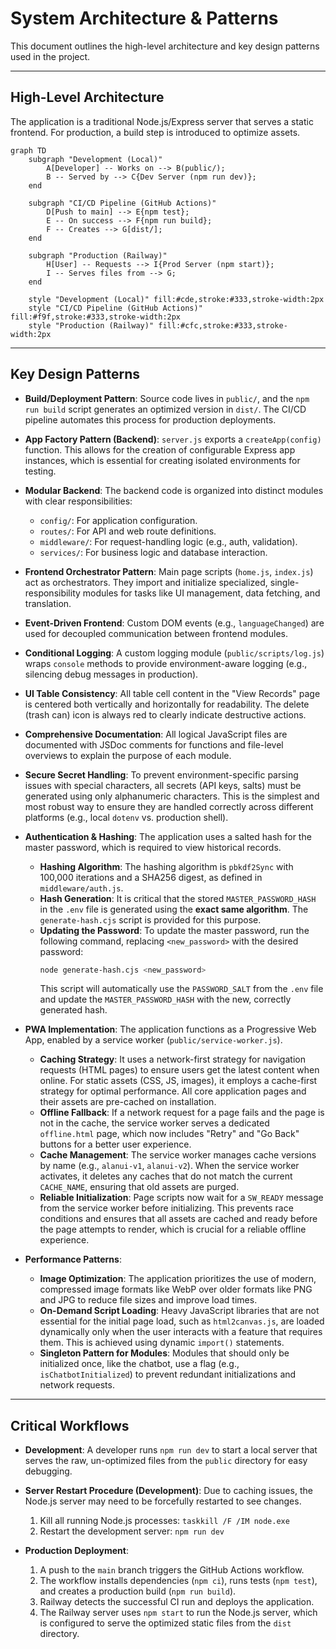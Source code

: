 <!-- Alan UI - systemPatterns.md | 22nd June 2025, WJW -->

# System Architecture & Patterns

This document outlines the high-level architecture and key design patterns used in the project.

---

## High-Level Architecture

The application is a traditional Node.js/Express server that serves a static frontend. For production, a build step is introduced to optimize assets.

```mermaid
graph TD
    subgraph "Development (Local)"
        A[Developer] -- Works on --> B(public/);
        B -- Served by --> C{Dev Server (npm run dev)};
    end

    subgraph "CI/CD Pipeline (GitHub Actions)"
        D[Push to main] --> E{npm test};
        E -- On success --> F{npm run build};
        F -- Creates --> G[dist/];
    end

    subgraph "Production (Railway)"
        H[User] -- Requests --> I{Prod Server (npm start)};
        I -- Serves files from --> G;
    end

    style "Development (Local)" fill:#cde,stroke:#333,stroke-width:2px
    style "CI/CD Pipeline (GitHub Actions)" fill:#f9f,stroke:#333,stroke-width:2px
    style "Production (Railway)" fill:#cfc,stroke:#333,stroke-width:2px
```

---

## Key Design Patterns

-   **Build/Deployment Pattern**: Source code lives in `public/`, and the `npm run build` script generates an optimized version in `dist/`. The CI/CD pipeline automates this process for production deployments.

-   **App Factory Pattern (Backend)**: `server.js` exports a `createApp(config)` function. This allows for the creation of configurable Express app instances, which is essential for creating isolated environments for testing.

-   **Modular Backend**: The backend code is organized into distinct modules with clear responsibilities:
    -   `config/`: For application configuration.
    -   `routes/`: For API and web route definitions.
    -   `middleware/`: For request-handling logic (e.g., auth, validation).
    -   `services/`: For business logic and database interaction.

-   **Frontend Orchestrator Pattern**: Main page scripts (`home.js`, `index.js`) act as orchestrators. They import and initialize specialized, single-responsibility modules for tasks like UI management, data fetching, and translation.

-   **Event-Driven Frontend**: Custom DOM events (e.g., `languageChanged`) are used for decoupled communication between frontend modules.

-   **Conditional Logging**: A custom logging module (`public/scripts/log.js`) wraps `console` methods to provide environment-aware logging (e.g., silencing debug messages in production).

-   **UI Table Consistency**: All table cell content in the "View Records" page is centered both vertically and horizontally for readability. The delete (trash can) icon is always red to clearly indicate destructive actions.
-   **Comprehensive Documentation**: All logical JavaScript files are documented with JSDoc comments for functions and file-level overviews to explain the purpose of each module.

-   **Secure Secret Handling**: To prevent environment-specific parsing issues with special characters, all secrets (API keys, salts) must be generated using only alphanumeric characters. This is the simplest and most robust way to ensure they are handled correctly across different platforms (e.g., local `dotenv` vs. production shell).

-   **Authentication & Hashing**: The application uses a salted hash for the master password, which is required to view historical records.
    -   **Hashing Algorithm**: The hashing algorithm is `pbkdf2Sync` with 100,000 iterations and a SHA256 digest, as defined in `middleware/auth.js`.
    -   **Hash Generation**: It is critical that the stored `MASTER_PASSWORD_HASH` in the `.env` file is generated using the **exact same algorithm**. The `generate-hash.cjs` script is provided for this purpose.
    -   **Updating the Password**: To update the master password, run the following command, replacing `<new_password>` with the desired password:
        ```bash
        node generate-hash.cjs <new_password>
        ```
        This script will automatically use the `PASSWORD_SALT` from the `.env` file and update the `MASTER_PASSWORD_HASH` with the new, correctly generated hash.

-   **PWA Implementation**: The application functions as a Progressive Web App, enabled by a service worker (`public/service-worker.js`).
    -   **Caching Strategy**: It uses a network-first strategy for navigation requests (HTML pages) to ensure users get the latest content when online. For static assets (CSS, JS, images), it employs a cache-first strategy for optimal performance. All core application pages and their assets are pre-cached on installation.
    -   **Offline Fallback**: If a network request for a page fails and the page is not in the cache, the service worker serves a dedicated `offline.html` page, which now includes "Retry" and "Go Back" buttons for a better user experience.
    -   **Cache Management**: The service worker manages cache versions by name (e.g., `alanui-v1`, `alanui-v2`). When the service worker activates, it deletes any caches that do not match the current `CACHE_NAME`, ensuring that old assets are purged.
    -   **Reliable Initialization**: Page scripts now wait for a `SW_READY` message from the service worker before initializing. This prevents race conditions and ensures that all assets are cached and ready before the page attempts to render, which is crucial for a reliable offline experience.

-   **Performance Patterns**:
    -   **Image Optimization**: The application prioritizes the use of modern, compressed image formats like WebP over older formats like PNG and JPG to reduce file sizes and improve load times.
    -   **On-Demand Script Loading**: Heavy JavaScript libraries that are not essential for the initial page load, such as `html2canvas.js`, are loaded dynamically only when the user interacts with a feature that requires them. This is achieved using dynamic `import()` statements.
    -   **Singleton Pattern for Modules**: Modules that should only be initialized once, like the chatbot, use a flag (e.g., `isChatbotInitialized`) to prevent redundant initializations and network requests.

---

## Critical Workflows

-   **Development**: A developer runs `npm run dev` to start a local server that serves the raw, un-optimized files from the `public` directory for easy debugging.

-   **Server Restart Procedure (Development)**: Due to caching issues, the Node.js server may need to be forcefully restarted to see changes.
    1.  Kill all running Node.js processes: `taskkill /F /IM node.exe`
    2.  Restart the development server: `npm run dev`

-   **Production Deployment**:
    1.  A push to the `main` branch triggers the GitHub Actions workflow.
    2.  The workflow installs dependencies (`npm ci`), runs tests (`npm test`), and creates a production build (`npm run build`).
    3.  Railway detects the successful CI run and deploys the application.
    4.  The Railway server uses `npm start` to run the Node.js server, which is configured to serve the optimized static files from the `dist` directory.
